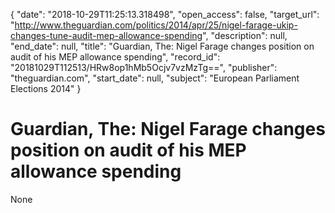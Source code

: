 {
  "date": "2018-10-29T11:25:13.318498", 
  "open_access": false, 
  "target_url": "http://www.theguardian.com/politics/2014/apr/25/nigel-farage-ukip-changes-tune-audit-mep-allowance-spending", 
  "description": null, 
  "end_date": null, 
  "title": "Guardian, The: Nigel Farage changes position on audit of his MEP allowance spending", 
  "record_id": "20181029T112513/HRw8op1hMb5Ocjv7vzMzTg==", 
  "publisher": "theguardian.com", 
  "start_date": null, 
  "subject": "European Parliament Elections 2014"
}

# Guardian, The: Nigel Farage changes position on audit of his MEP allowance spending

None